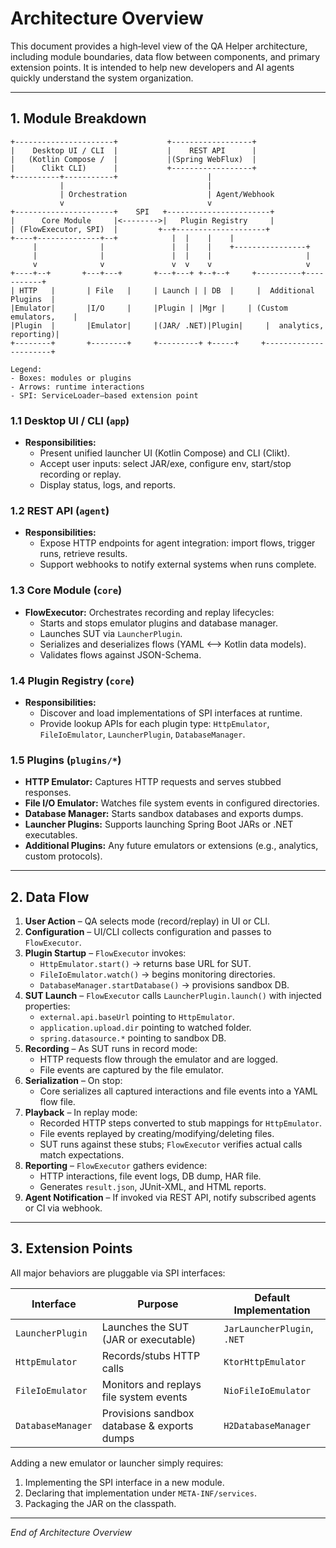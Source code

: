 # Architecture Overview

This document provides a high‑level view of the QA Helper architecture, including module boundaries, data flow between components, and primary extension points. It is intended to help new developers and AI agents quickly understand the system organization.

---

## 1. Module Breakdown

```
+----------------------+           +------------------+
|    Desktop UI / CLI  |           |    REST API      |
|   (Kotlin Compose /  |           |(Spring WebFlux)  |
|      Clikt CLI)      |           +------------------+
+----------+-----------+                    |
           |                                |
           | Orchestration                  | Agent/Webhook
           v                                v
+----------------------+    SPI   +-----------------------+
|      Core Module     |<-------->|   Plugin Registry     |
| (FlowExecutor, SPI)  |         +--+--------------------+
+----+--------------+--+            |  |    |    |
     |              |               |  |    |    +----------------+
     |              |               |  |    |                     |
     v              v               v  v    v                     v
+----+--+       +---+---+       +---+---+ +--+--+     +----------+-----------+
| HTTP   |       | File   |     | Launch | | DB  |     |  Additional Plugins  |
|Emulator|       |I/O     |     |Plugin | |Mgr |     | (Custom emulators,    |
|Plugin  |       |Emulator|     |(JAR/ .NET)|Plugin|     |  analytics, reporting)|
+--------+       +--------+     +---------+ +-----+     +----------------------+

Legend:
- Boxes: modules or plugins
- Arrows: runtime interactions
- SPI: ServiceLoader–based extension point
```

### 1.1 Desktop UI / CLI (`app`)

- **Responsibilities:**
  - Present unified launcher UI (Kotlin Compose) and CLI (Clikt).
  - Accept user inputs: select JAR/exe, configure env, start/stop recording or replay.
  - Display status, logs, and reports.

### 1.2 REST API (`agent`)

- **Responsibilities:**
  - Expose HTTP endpoints for agent integration: import flows, trigger runs, retrieve results.
  - Support webhooks to notify external systems when runs complete.

### 1.3 Core Module (`core`)

- **FlowExecutor:** Orchestrates recording and replay lifecycles:
  - Starts and stops emulator plugins and database manager.
  - Launches SUT via `LauncherPlugin`.
  - Serializes and deserializes flows (YAML ⟷ Kotlin data models).
  - Validates flows against JSON-Schema.

### 1.4 Plugin Registry (`core`)

- **Responsibilities:**
  - Discover and load implementations of SPI interfaces at runtime.
  - Provide lookup APIs for each plugin type: `HttpEmulator`, `FileIoEmulator`, `LauncherPlugin`, `DatabaseManager`.

### 1.5 Plugins (`plugins/*`)

- **HTTP Emulator:** Captures HTTP requests and serves stubbed responses.
- **File I/O Emulator:** Watches file system events in configured directories.
- **Database Manager:** Starts sandbox databases and exports dumps.
- **Launcher Plugins:** Supports launching Spring Boot JARs or .NET executables.
- **Additional Plugins:** Any future emulators or extensions (e.g., analytics, custom protocols).

---

## 2. Data Flow

1. **User Action** – QA selects mode (record/replay) in UI or CLI.
2. **Configuration** – UI/CLI collects configuration and passes to `FlowExecutor`.
3. **Plugin Startup** – `FlowExecutor` invokes:
   - `HttpEmulator.start()` → returns base URL for SUT.
   - `FileIoEmulator.watch()` → begins monitoring directories.
   - `DatabaseManager.startDatabase()` → provisions sandbox DB.
4. **SUT Launch** – `FlowExecutor` calls `LauncherPlugin.launch()` with injected properties:
   - `external.api.baseUrl` pointing to `HttpEmulator`.
   - `application.upload.dir` pointing to watched folder.
   - `spring.datasource.*` pointing to sandbox DB.
5. **Recording** – As SUT runs in record mode:
   - HTTP requests flow through the emulator and are logged.
   - File events are captured by the file emulator.
6. **Serialization** – On stop:
   - Core serializes all captured interactions and file events into a YAML flow file.
7. **Playback** – In replay mode:
   - Recorded HTTP steps converted to stub mappings for `HttpEmulator`.
   - File events replayed by creating/modifying/deleting files.
   - SUT runs against these stubs; `FlowExecutor` verifies actual calls match expectations.
8. **Reporting** – `FlowExecutor` gathers evidence:
   - HTTP interactions, file event logs, DB dump, HAR file.
   - Generates `result.json`, JUnit-XML, and HTML reports.
9. **Agent Notification** – If invoked via REST API, notify subscribed agents or CI via webhook.

---

## 3. Extension Points

All major behaviors are pluggable via SPI interfaces:

| Interface         | Purpose                                     | Default Implementation      |
| ----------------- | ------------------------------------------- | --------------------------- |
| `LauncherPlugin`  | Launches the SUT (JAR or executable)        | `JarLauncherPlugin`, `.NET` |
| `HttpEmulator`    | Records/stubs HTTP calls                    | `KtorHttpEmulator`          |
| `FileIoEmulator`  | Monitors and replays file system events     | `NioFileIoEmulator`         |
| `DatabaseManager` | Provisions sandbox database & exports dumps | `H2DatabaseManager`         |

Adding a new emulator or launcher simply requires:

1. Implementing the SPI interface in a new module.
2. Declaring that implementation under `META-INF/services`.
3. Packaging the JAR on the classpath.

---

*End of Architecture Overview*

